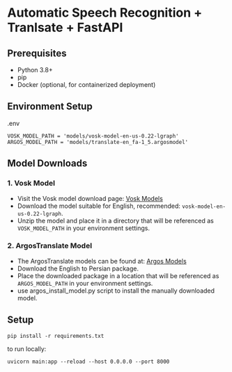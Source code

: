 # Automatic Speech Recognition + Tranlsate + FastAPI

## Prerequisites

- Python 3.8+
- pip
- Docker (optional, for containerized deployment)


## Environment Setup
.env
```
VOSK_MODEL_PATH = 'models/vosk-model-en-us-0.22-lgraph'
ARGOS_MODEL_PATH = 'models/translate-en_fa-1_5.argosmodel'
```
## Model Downloads

### 1. Vosk Model
- Visit the Vosk model download page: [Vosk Models](https://alphacephei.com/vosk/models)
- Download the model suitable for English, recommended: `vosk-model-en-us-0.22-lgraph`.
- Unzip the model and place it in a directory that will be referenced as `VOSK_MODEL_PATH` in your environment settings.

### 2. ArgosTranslate Model
- The ArgosTranslate models can be found at: [Argos Models](https://www.argosopentech.com/argospm/index/)
- Download the English to Persian package.
- Place the downloaded package in a location that will be referenced as `ARGOS_MODEL_PATH` in your environment settings.
- use argos_install_model.py script to install the manually downloaded model.

## Setup

```
pip install -r requirements.txt
```
to run locally:
```
uvicorn main:app --reload --host 0.0.0.0 --port 8000
```
